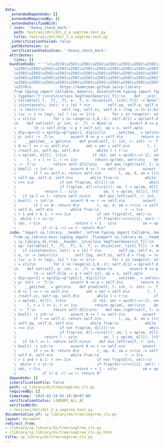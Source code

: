 ```yaml
---
data:
  _extendedDependsOn: []
  _extendedRequiredBy: []
  _extendedVerifiedWith:
  - icon: ':heavy_check_mark:'
    path: test/aoj/dsl/dsl_2_a_segtree.test.py
    title: test/aoj/dsl/dsl_2_a_segtree.test.py
  _isVerificationFailed: false
  _pathExtension: py
  _verificationStatusIcon: ':heavy_check_mark:'
  attributes:
    links: []
  bundledCode: "'''\n\u257A\u2501\u2501\u2501\u2501\u2501\u2501\u2501\u2501\u2501\u2501\
    \u2501\u2501\u2501\u2501\u2501\u2501\u2501\u2501\u2501\u2501\u2501\u2501\u2501\
    \u2501\u2501\u2501\u2501\u2501\u2501\u2501\u2501\u2501\u2501\u2501\u2501\u2501\
    \u2501\u2501\u2501\u2501\u2501\u2501\u2501\u2501\u2501\u2501\u2501\u2501\u2501\
    \u2501\u2501\u2501\u2501\u2501\u2501\u2501\u2501\u2501\u2501\u2501\u2501\u2501\
    \u2578\n             https://kobejean.github.io/cp-library               \n'''\n\
    from typing import Callable, Generic, Union\nfrom typing import TypeVar\n_T =\
    \ TypeVar('T')\n\n\n\nclass SegTree(Generic[_T]):\n    def __init__(self, op:\
    \ Callable[[_T, _T], _T], e: _T, v: Union[int, list[_T]]) -> None:\n        if\
    \ isinstance(v, int): v = [e] * v\n        self.op, self.e, self.n = op, e, (n\
    \ := len(v))\n        self.log, self.sz, self.d = (log := (n-1).bit_length()+1),\
    \ (sz := 1 << log), [e] * (sz << 1)\n        for i in range(n): self.d[sz + i]\
    \ = v[i]\n        for i in range(sz-1,0,-1): self.d[i] = op(self.d[i<<1], self.d[i<<1|1])\n\
    \n    def set(self, p: int, x: _T) -> None:\n        assert 0 <= p < self.n\n\
    \        (d := self.d)[p := p + self.sz], op = x, self.op\n        for _ in range(self.log):\
    \ d[p:=p>>1] = op(d[p:=p^(p&1)], d[p|1])\n    __setitem__ = set\n\n    def get(self,\
    \ p: int) -> _T:\n        assert 0 <= p < self.n\n        return self.d[p + self.sz]\n\
    \    __getitem__ = get\n\n    def prod(self, l: int, r: int) -> _T:\n        assert\
    \ 0 <= l <= r <= self.n\n        sml = smr = self.e\n        l, r, op, d = l+self.sz,\
    \ r+self.sz, self.op, self.d\n        while l < r:\n            if l&1: sml, l\
    \ = op(sml, d[l]), l+1\n            if r&1: smr = op(d[r:=r-1], smr)\n       \
    \     l, r = l >> 1, r >> 1\n        return op(sml, smr)\n\n    def all_prod(self)\
    \ -> _T:\n        return self.d[1]\n\n    def max_right(self, l: int, f: Callable[[_T],\
    \ bool]) -> int:\n        assert 0 <= l <= self.n\n        assert f(self.e)\n\
    \        if l == self.n: return self.n\n        l, op, d, sm = l+(sz := self.sz),\
    \ self.op, self.d, self.e\n        while True:\n            while l&1 == 0: l\
    \ >>= 1\n            if not f(op(sm, d[l])):\n                while l < sz:\n\
    \                    if f(op(sm, d[l:=l<<1])): sm, l = op(sm, d[l]), l+1\n   \
    \             return l - sz\n            sm, l = op(sm, d[l]), l+1\n         \
    \   if l&-l == l: return self.n\n\n    def min_left(self, r: int, f: Callable[[_T],\
    \ bool]) -> int:\n        assert 0 <= r <= self.n\n        assert f(self.e)\n\
    \        if r == 0: return 0\n        r, op, d, sm = r+(sz := self.sz), self.op,\
    \ self.d, self.e\n        while True:\n            r -= 1\n            while r\
    \ > 1 and r & 1: r >>= 1\n            if not f(op(d[r], sm)):\n              \
    \  while r < sz:\n                    if f(op(d[r:=r<<1|1], sm)): sm, r = op(d[r],\
    \ sm), r-1\n                return r + 1 - sz\n            sm = op(d[r], sm)\n\
    \            if (r & -r) == r: return 0\n"
  code: "import cp_library.__header__\nfrom typing import Callable, Generic, Union\n\
    from cp_library.misc.typing import _T\nimport cp_library.ds.__header__\nimport\
    \ cp_library.ds.tree.__header__\n\nclass SegTree(Generic[_T]):\n    def __init__(self,\
    \ op: Callable[[_T, _T], _T], e: _T, v: Union[int, list[_T]]) -> None:\n     \
    \   if isinstance(v, int): v = [e] * v\n        self.op, self.e, self.n = op,\
    \ e, (n := len(v))\n        self.log, self.sz, self.d = (log := (n-1).bit_length()+1),\
    \ (sz := 1 << log), [e] * (sz << 1)\n        for i in range(n): self.d[sz + i]\
    \ = v[i]\n        for i in range(sz-1,0,-1): self.d[i] = op(self.d[i<<1], self.d[i<<1|1])\n\
    \n    def set(self, p: int, x: _T) -> None:\n        assert 0 <= p < self.n\n\
    \        (d := self.d)[p := p + self.sz], op = x, self.op\n        for _ in range(self.log):\
    \ d[p:=p>>1] = op(d[p:=p^(p&1)], d[p|1])\n    __setitem__ = set\n\n    def get(self,\
    \ p: int) -> _T:\n        assert 0 <= p < self.n\n        return self.d[p + self.sz]\n\
    \    __getitem__ = get\n\n    def prod(self, l: int, r: int) -> _T:\n        assert\
    \ 0 <= l <= r <= self.n\n        sml = smr = self.e\n        l, r, op, d = l+self.sz,\
    \ r+self.sz, self.op, self.d\n        while l < r:\n            if l&1: sml, l\
    \ = op(sml, d[l]), l+1\n            if r&1: smr = op(d[r:=r-1], smr)\n       \
    \     l, r = l >> 1, r >> 1\n        return op(sml, smr)\n\n    def all_prod(self)\
    \ -> _T:\n        return self.d[1]\n\n    def max_right(self, l: int, f: Callable[[_T],\
    \ bool]) -> int:\n        assert 0 <= l <= self.n\n        assert f(self.e)\n\
    \        if l == self.n: return self.n\n        l, op, d, sm = l+(sz := self.sz),\
    \ self.op, self.d, self.e\n        while True:\n            while l&1 == 0: l\
    \ >>= 1\n            if not f(op(sm, d[l])):\n                while l < sz:\n\
    \                    if f(op(sm, d[l:=l<<1])): sm, l = op(sm, d[l]), l+1\n   \
    \             return l - sz\n            sm, l = op(sm, d[l]), l+1\n         \
    \   if l&-l == l: return self.n\n\n    def min_left(self, r: int, f: Callable[[_T],\
    \ bool]) -> int:\n        assert 0 <= r <= self.n\n        assert f(self.e)\n\
    \        if r == 0: return 0\n        r, op, d, sm = r+(sz := self.sz), self.op,\
    \ self.d, self.e\n        while True:\n            r -= 1\n            while r\
    \ > 1 and r & 1: r >>= 1\n            if not f(op(d[r], sm)):\n              \
    \  while r < sz:\n                    if f(op(d[r:=r<<1|1], sm)): sm, r = op(d[r],\
    \ sm), r-1\n                return r + 1 - sz\n            sm = op(d[r], sm)\n\
    \            if (r & -r) == r: return 0"
  dependsOn: []
  isVerificationFile: false
  path: cp_library/ds/tree/segtree_cls.py
  requiredBy: []
  timestamp: '2025-03-19 01:19:38+07:00'
  verificationStatus: LIBRARY_ALL_AC
  verifiedWith:
  - test/aoj/dsl/dsl_2_a_segtree.test.py
documentation_of: cp_library/ds/tree/segtree_cls.py
layout: document
redirect_from:
- /library/cp_library/ds/tree/segtree_cls.py
- /library/cp_library/ds/tree/segtree_cls.py.html
title: cp_library/ds/tree/segtree_cls.py
---
```


